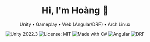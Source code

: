 <!-- Profile README -->

<h1 align="center">Hi, I'm Hoàng 👋</h1>
<p align="center">
Unity • Gameplay • Web (Angular/DRF) • Arch Linux
</p>

<p align="center">
  <img alt="Unity 2022.3" src="https://img.shields.io/badge/Unity-2022.3-blue">
  <img alt="License: MIT" src="https://img.shields.io/badge/License-MIT-green.svg">
  <img alt="Made with C#" src="https://img.shields.io/badge/Code-C%23-68217A">
  <img alt="Angular" src="https://img.shields.io/badge/Frontend-Angular-dd0031?logo=angular&logoColor=white">
  <img alt="DRF" src="https://img.shields.io/badge/Backend-DRF-092E20">
</p>

